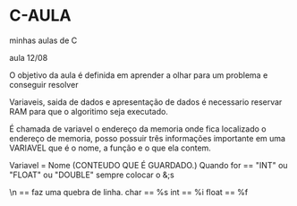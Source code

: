 # C-AULA

minhas aulas de C

aula 12/08

O objetivo da aula é definida em aprender a olhar para um problema e conseguir resolver

Variaveis, saida de dados e apresentação de dados é necessario reservar RAM para que o algoritimo seja executado.

É chamada de variavel o endereço da memoria onde fica localizado o endereço de memoria, posso possuir três informações importante em uma VARIAVEL que é o nome, a função e o que ela contem.

Variavel = Nome (CONTEUDO QUE É GUARDADO.)
Quando for == "INT" ou "FLOAT" ou "DOUBLE" sempre colocar o &;s

\n == faz uma quebra de linha.
char == %s
int == %i
float == %f
